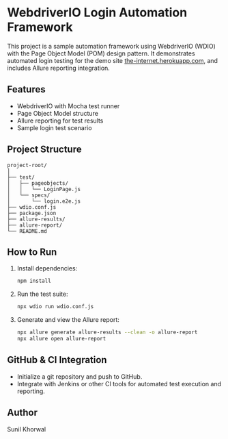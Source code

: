 # WebdriverIO Login Automation Framework

This project is a sample automation framework using WebdriverIO (WDIO) with the Page Object Model (POM) design pattern. It demonstrates automated login testing for the demo site [the-internet.herokuapp.com](https://the-internet.herokuapp.com/login), and includes Allure reporting integration.

## Features
- WebdriverIO with Mocha test runner
- Page Object Model structure
- Allure reporting for test results
- Sample login test scenario

## Project Structure
```
project-root/
│
├── test/
│   ├── pageobjects/
│   │   └── LoginPage.js
│   └── specs/
│       └── login.e2e.js
├── wdio.conf.js
├── package.json
├── allure-results/
├── allure-report/
└── README.md
```

## How to Run
1. Install dependencies:
   ```sh
   npm install
   ```
2. Run the test suite:
   ```sh
   npx wdio run wdio.conf.js
   ```
3. Generate and view the Allure report:
   ```sh
   npx allure generate allure-results --clean -o allure-report
   npx allure open allure-report
   ```

## GitHub & CI Integration
- Initialize a git repository and push to GitHub.
- Integrate with Jenkins or other CI tools for automated test execution and reporting.

## Author
Sunil Khorwal
